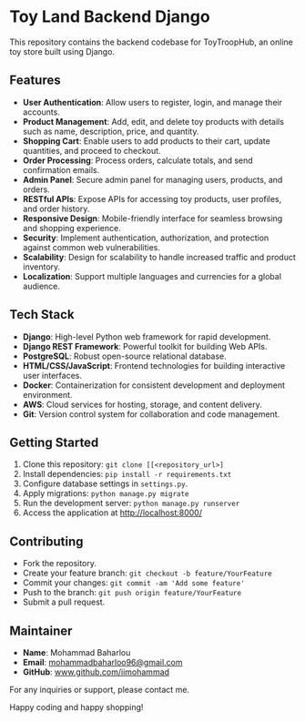 # Toy Land Backend Django

This repository contains the backend codebase for ToyTroopHub, an online toy store built using Django.

## Features
- **User Authentication**: Allow users to register, login, and manage their accounts.
- **Product Management**: Add, edit, and delete toy products with details such as name, description, price, and quantity.
- **Shopping Cart**: Enable users to add products to their cart, update quantities, and proceed to checkout.
- **Order Processing**: Process orders, calculate totals, and send confirmation emails.
- **Admin Panel**: Secure admin panel for managing users, products, and orders.
- **RESTful APIs**: Expose APIs for accessing toy products, user profiles, and order history.
- **Responsive Design**: Mobile-friendly interface for seamless browsing and shopping experience.
- **Security**: Implement authentication, authorization, and protection against common web vulnerabilities.
- **Scalability**: Design for scalability to handle increased traffic and product inventory.
- **Localization**: Support multiple languages and currencies for a global audience.

## Tech Stack
- **Django**: High-level Python web framework for rapid development.
- **Django REST Framework**: Powerful toolkit for building Web APIs.
- **PostgreSQL**: Robust open-source relational database.
- **HTML/CSS/JavaScript**: Frontend technologies for building interactive user interfaces.
- **Docker**: Containerization for consistent development and deployment environment.
- **AWS**: Cloud services for hosting, storage, and content delivery.
- **Git**: Version control system for collaboration and code management.

## Getting Started
1. Clone this repository: `git clone [[<repository_url>]`
2. Install dependencies: `pip install -r requirements.txt`
3. Configure database settings in `settings.py`.
4. Apply migrations: `python manage.py migrate`
5. Run the development server: `python manage.py runserver`
6. Access the application at [http://localhost:8000/](http://localhost:8000/)

## Contributing
- Fork the repository.
- Create your feature branch: `git checkout -b feature/YourFeature`
- Commit your changes: `git commit -am 'Add some feature'`
- Push to the branch: `git push origin feature/YourFeature`
- Submit a pull request.

## Maintainer
- **Name**: Mohammad Baharlou
- **Email**: mohammadbaharloo96@gmail.com
- **GitHub**: www.github.com/iimohammad

For any inquiries or support, please contact me.

Happy coding and happy shopping!
